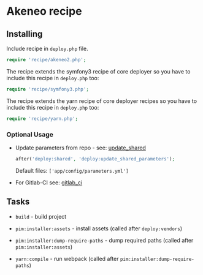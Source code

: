 # Akeneo recipe

## Installing

Include recipe in `deploy.php` file.

```php
require 'recipe/akeneo2.php';
```

The recipe extends the symfony3 recipe of core deployer so you have to include this recipe in `deploy.php` too:

```php
require 'recipe/symfony3.php';
```

The recipe extends the yarn recipe of core deployer recipes so you have to include this recipe in `deploy.php` too:

```php
require 'recipe/yarn.php';
```

### Optional Usage

* Update parameters from repo - see: [update_shared](deploy/update_shared.md)

    ```php
    after('deploy:shared', 'deploy:update_shared_parameters');
    ```

    Default files:  ``['app/config/parameters.yml']``

* For Gitlab-CI see: [gitlab_ci](deploy/gitlab_ci.md)

## Tasks

* ``build`` - build project

* ``pim:installer:assets`` - install assets (called after ``deploy:vendors``)

* ``pim:installer:dump-require-paths`` - dump required paths (called after ``pim:installer:assets``)

* ``yarn:compile`` - run webpack (called after ``pim:installer:dump-require-paths``)
